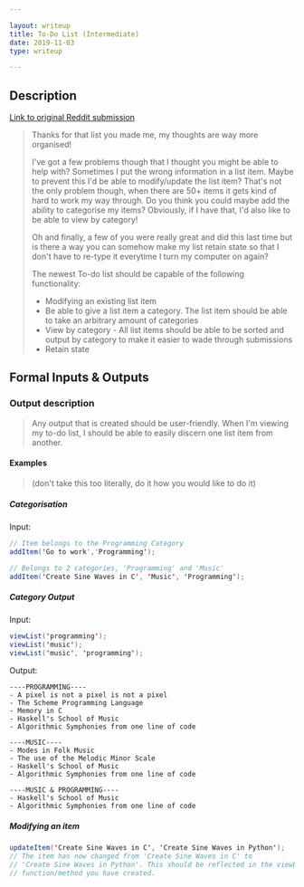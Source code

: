 ```yaml
---

layout: writeup
title: To-Do List (Intermediate)
date: 2019-11-03
type: writeup

---
```


## Description

[Link to original Reddit submission](https://www.reddit.com/r/dailyprogrammer/comments/3a64hq/20150617_challenge_219_intermediate_todo_list/)

> Thanks for that list you made me, my thoughts are way more organised!
>
> I've got a few problems though that I thought you might be able to help with?
> Sometimes I put the wrong information in a list item. Maybe to prevent this
> I'd be able to modify/update the list item? That's not the only problem though,
> when there are 50+ items it gets kind of hard to work my way through. Do you
> think you could maybe add the ability to categorise my items? Obviously, if I
> have that, I'd also like to be able to view by category!
>
> Oh and finally, a few of you were really great and did this last time but is
> there a way you can somehow make my list retain state so that I don't have to
> re-type it everytime I turn my computer on again?
>
> The newest To-do list should be capable of the following functionality:
>
> * Modifying an existing list item
> * Be able to give a list item a category. The list item should be able to take
>   an arbitrary amount of categories
> * View by category - All list items should be able to be sorted and output by
>   category to make it easier to wade through submissions
> * Retain state

## Formal Inputs & Outputs

### Output description

> Any output that is created should be user-friendly. When I'm viewing my to-do
> list, I should be able to easily discern one list item from another.

#### Examples

> (don't take this too literally, do it how you would like to do it)

##### Categorisation

Input:

```java
// Item belongs to the Programming Category
addItem('Go to work','Programming');

// Belongs to 2 categories, 'Programming' and 'Music'
addItem('Create Sine Waves in C', 'Music', 'Programming');
```

##### Category Output

Input:

```java
viewList('programming');
viewList('music');
viewList('music', 'programming');
```

Output:

```text
----PROGRAMMING----
- A pixel is not a pixel is not a pixel
- The Scheme Programming Language
- Memory in C
- Haskell's School of Music
- Algorithmic Symphonies from one line of code

----MUSIC----
- Modes in Folk Music
- The use of the Melodic Minor Scale
- Haskell's School of Music
- Algorithmic Symphonies from one line of code

----MUSIC & PROGRAMMING----
- Haskell's School of Music
- Algorithmic Symphonies from one line of code
```

##### Modifying an item

```java
updateItem('Create Sine Waves in C', 'Create Sine Waves in Python');
// The item has now changed from 'Create Sine Waves in C' to
// 'Create Sine Waves in Python'. This should be reflected in the viewList
// function/method you have created.
```
